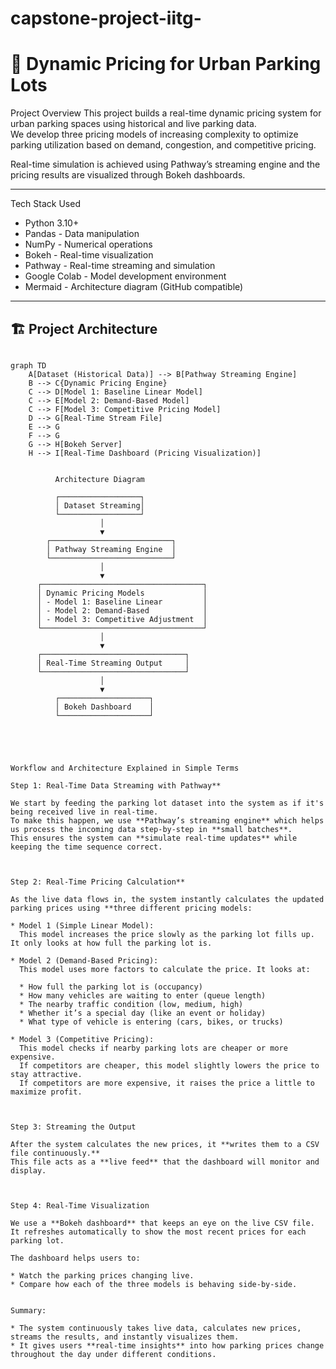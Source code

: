 # capstone-project-iitg-
# 🚗 Dynamic Pricing for Urban Parking Lots

Project Overview
This project builds a real-time dynamic pricing system for urban parking spaces using historical and live parking data.  
We develop three pricing models of increasing complexity to optimize parking utilization based on demand, congestion, and competitive pricing.

Real-time simulation is achieved using Pathway’s streaming engine and the pricing results are visualized through Bokeh dashboards.

---

Tech Stack Used
- Python 3.10+
- Pandas - Data manipulation
- NumPy - Numerical operations
- Bokeh - Real-time visualization
- Pathway - Real-time streaming and simulation
- Google Colab - Model development environment
- Mermaid - Architecture diagram (GitHub compatible)

---

## 🏗️ Project Architecture

```mermaid

graph TD
    A[Dataset (Historical Data)] --> B[Pathway Streaming Engine]
    B --> C{Dynamic Pricing Engine}
    C --> D[Model 1: Baseline Linear Model]
    C --> E[Model 2: Demand-Based Model]
    C --> F[Model 3: Competitive Pricing Model]
    D --> G[Real-Time Stream File]
    E --> G
    F --> G
    G --> H[Bokeh Server]
    H --> I[Real-Time Dashboard (Pricing Visualization)]


          Architecture Diagram

          ┌──────────────────┐
          │ Dataset Streaming│
          └──────────────────┘
                    │
                    ▼
        ┌───────────────────────────┐
        │ Pathway Streaming Engine  │
        └───────────────────────────┘
                    │
                    ▼
      ┌────────────────────────────────────┐
      │ Dynamic Pricing Models             │
      │ - Model 1: Baseline Linear         │
      │ - Model 2: Demand-Based            │
      │ - Model 3: Competitive Adjustment  │
      └────────────────────────────────────┘
                    │
                    ▼
      ┌────────────────────────────────┐
      │ Real-Time Streaming Output     │
      └────────────────────────────────┘
                    │
                    ▼
          ┌────────────────────┐
          │ Bokeh Dashboard    │
          └────────────────────┘





Workflow and Architecture Explained in Simple Terms

Step 1: Real-Time Data Streaming with Pathway**

We start by feeding the parking lot dataset into the system as if it's being received live in real-time.
To make this happen, we use **Pathway’s streaming engine** which helps us process the incoming data step-by-step in **small batches**.
This ensures the system can **simulate real-time updates** while keeping the time sequence correct.



Step 2: Real-Time Pricing Calculation**

As the live data flows in, the system instantly calculates the updated parking prices using **three different pricing models:

* Model 1 (Simple Linear Model):
  This model increases the price slowly as the parking lot fills up. It only looks at how full the parking lot is.

* Model 2 (Demand-Based Pricing):
  This model uses more factors to calculate the price. It looks at:

  * How full the parking lot is (occupancy)
  * How many vehicles are waiting to enter (queue length)
  * The nearby traffic condition (low, medium, high)
  * Whether it’s a special day (like an event or holiday)
  * What type of vehicle is entering (cars, bikes, or trucks)

* Model 3 (Competitive Pricing):
  This model checks if nearby parking lots are cheaper or more expensive.
  If competitors are cheaper, this model slightly lowers the price to stay attractive.
  If competitors are more expensive, it raises the price a little to maximize profit.



Step 3: Streaming the Output

After the system calculates the new prices, it **writes them to a CSV file continuously.**
This file acts as a **live feed** that the dashboard will monitor and display.



Step 4: Real-Time Visualization

We use a **Bokeh dashboard** that keeps an eye on the live CSV file.
It refreshes automatically to show the most recent prices for each parking lot.

The dashboard helps users to:

* Watch the parking prices changing live.
* Compare how each of the three models is behaving side-by-side.


Summary:

* The system continuously takes live data, calculates new prices, streams the results, and instantly visualizes them.
* It gives users **real-time insights** into how parking prices change throughout the day under different conditions.

